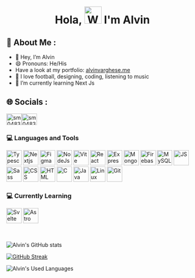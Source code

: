 <h1 align="center"> Hola, <img src="https://raw.githubusercontent.com/nixin72/nixin72/master/wave.gif" 
         alt="Waving hand animated gif"
         height="45"
         width="45" /> I'm Alvin </h1>

## 💫 About Me :
- 👋 Hey, I’m Alvin
- 😄 Pronouns: He/His
- Have a look at my portfolio: [alvinvarghese.me](https://alvinvarghese.me)
- 👀 I love football, designing, coding, listening to music
- 🌱 I’m currently learning Next Js
  
## 🌐 Socials :
<p align="left">
<a href="https://github.com/alvin1904" target="blank"><img align="center" src="https://raw.githubusercontent.com/rahuldkjain/github-profile-readme-generator/master/src/images/icons/Social/github.svg" alt="sm0483" height="30" width="40" /></a><a href="https://www.linkedin.com/in/alvin-varghese19
/" target="blank"><img align="center" src="https://raw.githubusercontent.com/rahuldkjain/github-profile-readme-generator/master/src/images/icons/Social/linked-in-alt.svg" alt="sm0483" height="30" width="40" /></a>
</p>

### 💻 Languages and Tools
<p align="left">
<img src="https://raw.githubusercontent.com/alvin1904/skill-icons/main/icons/TypeScript.svg" alt="Typescript" width="40" height="40"/>
<img src="https://raw.githubusercontent.com/alvin1904/skill-icons/main/icons/NextJS-Dark.svg" alt="Nextjs" width="40" height="40"/>
<img src="https://raw.githubusercontent.com/alvin1904/skill-icons/main/icons/Figma-Dark.svg" alt="Figma" width="40" height="40"/>
<img src="https://raw.githubusercontent.com/alvin1904/skill-icons/main/icons/NodeJS-Dark.svg" alt="NodeJs" width="40" height="40"/>
<img src="https://raw.githubusercontent.com/alvin1904/skill-icons/main/icons/Vite-Dark.svg" alt="Vite" width="40" height="40"/>
<img src="https://raw.githubusercontent.com/alvin1904/skill-icons/main/icons/React-Dark.svg" alt="React" width="40" height="40"/>
<img src="https://raw.githubusercontent.com/alvin1904/skill-icons/main/icons/ExpressJS-Dark.svg" alt="Express" width="40" height="40"/>
<img src="https://raw.githubusercontent.com/alvin1904/skill-icons/main/icons/MongoDB.svg" alt="MongoDB" width="40" height="40"/>
<img src="https://raw.githubusercontent.com/alvin1904/skill-icons/main/icons/Firebase-Dark.svg" alt="Firebase" width="40" height="40"/>
<img src="https://raw.githubusercontent.com/alvin1904/skill-icons/main/icons/MySQL-Dark.svg" alt="MySQL" width="40" height="40"/>
<img src="https://raw.githubusercontent.com/alvin1904/skill-icons/main/icons/JavaScript.svg" alt="JS" width="40" height="40"/>
<img src="https://raw.githubusercontent.com/alvin1904/skill-icons/main/icons/Sass.svg" alt="Sass" width="40" height="40"/>
<img src="https://raw.githubusercontent.com/alvin1904/skill-icons/main/icons/CSS.svg" alt="CSS" width="40" height="40"/>
<img src="https://raw.githubusercontent.com/alvin1904/skill-icons/main/icons/HTML.svg" alt="HTML" width="40" height="40"/>
<img src="https://raw.githubusercontent.com/alvin1904/skill-icons/main/icons/C.svg" alt="C" width="40" height="40"/>
<img src="https://raw.githubusercontent.com/alvin1904/skill-icons/main/icons/Java-Dark.svg" alt="Java" width="40" height="40"/>
<img src="https://raw.githubusercontent.com/alvin1904/skill-icons/main/icons/Linux-Dark.svg" alt="Linux" width="40" height="40"/>
<img src="https://raw.githubusercontent.com/alvin1904/skill-icons/main/icons/Git.svg" alt="Git" width="40" height="40"/>
</p>

### 💻 Currently Learning
<p align="left">
<img src="https://raw.githubusercontent.com/alvin1904/skill-icons/main/icons/Svelte.svg" alt="Svelte" width="40" height="40"/>
<img src="https://raw.githubusercontent.com/alvin1904/skill-icons/main/icons/Astro.svg" alt="Astro" width="40" height="40"/>
</p>

<br>

![Alvin's GitHub stats](https://github-readme-stats-sigma-five.vercel.app/api?username=alvin1904&show_icons=true&theme=prussian)

[![GitHub Streak](https://streak-stats.demolab.com?user=alvin1904&theme=prussian&date_format=M%20j%5B%2C%20Y%5D&mode=daily)](https://git.io/streak-stats)

![Alvin's Used Languages](https://github-readme-stats-sigma-five.vercel.app/api/top-langs/?username=alvin1904&layout=compact&theme=prussian)
<br>


